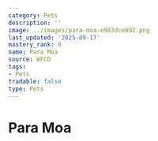 ```yaml
---
category: Pets
description: ''
image: ../images/para-moa-e983dce892.png
last_updated: '2025-09-17'
mastery_rank: 0
name: Para Moa
source: WFCD
tags:
- Pets
tradable: false
type: Pets
---
```


# Para Moa

